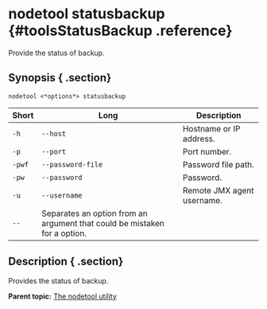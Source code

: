 # nodetool statusbackup {#toolsStatusBackup .reference}

Provide the status of backup.

## Synopsis { .section}

```language-bash
nodetool <*options*> statusbackup
```

|Short|Long|Description|
|-----|----|-----------|
|`-h`|`--host`|Hostname or IP address.|
|`-p`|`--port`|Port number.|
|`-pwf`|`--password-file`|Password file path.|
|`-pw`|`--password`|Password.|
|`-u`|`--username`|Remote JMX agent username.|
|`--`|Separates an option from an argument that could be mistaken for a option.|

## Description { .section}

Provides the status of backup.

**Parent topic:** [The nodetool utility](../../cassandra/tools/toolsNodetool.md)

